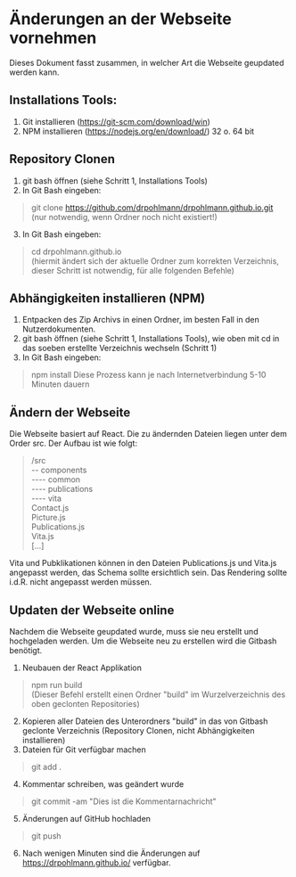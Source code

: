 
# Änderungen an der Webseite vornehmen
Dieses Dokument fasst zusammen, in welcher Art die Webseite geupdated werden kann.

## Installations Tools:
1. Git installieren (https://git-scm.com/download/win)
2. NPM installieren (https://nodejs.org/en/download/) 32 o. 64 bit

## Repository Clonen
1. git bash öffnen (siehe Schritt 1, Installations Tools)
2. In Git Bash eingeben: 
>git clone https://github.com/drpohlmann/drpohlmann.github.io.git  
(nur notwendig, wenn Ordner noch nicht existiert!)
3. In Git Bash eingeben:
> cd drpohlmann.github.io  
(hiermit ändert sich der aktuelle Ordner zum korrekten Verzeichnis, dieser Schritt ist notwendig, für alle folgenden Befehle)

## Abhängigkeiten installieren (NPM)
1. Entpacken des Zip Archivs in einen Ordner, im besten Fall in den Nutzerdokumenten.
2. git bash öffnen (siehe Schritt 1, Installations Tools), wie oben mit cd in das soeben erstellte Verzeichnis wechseln (Schritt 1)
3. In Git Bash eingeben:
> npm install
Diese Prozess kann je nach Internetverbindung 5-10 Minuten dauern

## Ändern der Webseite
Die Webseite basiert auf React. Die zu ändernden Dateien liegen unter dem Order src. Der Aufbau ist wie folgt:
> /src  
> -- components  
> ---- common  
> ---- publications  
> ---- vita  
> Contact.js  
> Picture.js  
> Publications.js  
> Vita.js  
> [...]  

Vita und Pubklikationen können in den Dateien Publications.js und Vita.js angepasst werden, das Schema sollte ersichtlich sein. Das Rendering sollte i.d.R. nicht angepasst werden müssen.

## Updaten der Webseite online
Nachdem die Webseite geupdated wurde, muss sie neu erstellt und hochgeladen werden. Um die Webseite neu zu erstellen wird die Gitbash benötigt.
1. Neubauen der React Applikation
> npm run build  
> (Dieser Befehl erstellt einen Ordner "build" im Wurzelverzeichnis des oben geclonten Repositories)
2. Kopieren aller Dateien des Unterordners "build" in das von Gitbash geclonte Verzeichnis (Repository Clonen, nicht Abhängigkeiten installieren)
3. Dateien für Git verfügbar machen
> git add .  
4. Kommentar schreiben, was geändert wurde
> git commit -am "Dies ist die Kommentarnachricht"
5. Änderungen auf GitHub hochladen
> git push
6. Nach wenigen Minuten sind die Änderungen auf https://drpohlmann.github.io/ verfügbar.

